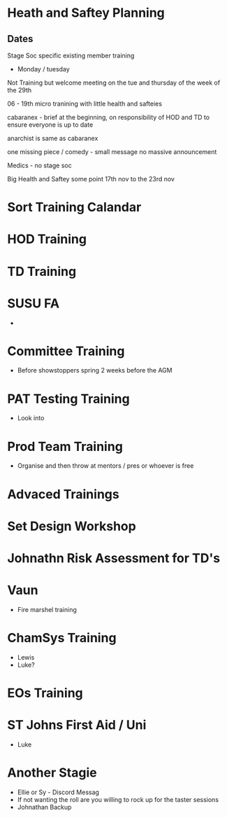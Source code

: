 # Heath and Saftey Planning
## Dates
Stage Soc specific existing member training
- Monday / tuesday

Not Training but welcome meeting on the tue and thursday of the week of the 29th

06 - 19th micro tranining with little health and safteies

cabaranex - brief at the beginning, on responsibility of HOD and TD to ensure everyone is up to date

anarchist is same as cabaranex

one missing piece / comedy - small message no massive announcement 

Medics - no stage soc

Big Health and Saftey some point 17th nov to the 23rd nov



# Sort Training Calandar




# HOD Training
# TD Training
# SUSU FA
- 
# Committee Training 
- Before showstoppers spring 2 weeks before the AGM
# PAT Testing Training 
- Look into
# Prod Team Training
- Organise and then throw at mentors / pres or whoever is free
# Advaced Trainings 
# Set Design Workshop

# Johnathn Risk Assessment for TD's
# Vaun
- Fire marshel training
# ChamSys Training
- Lewis
- Luke?
# EOs Training
# ST Johns First Aid / Uni
- Luke

# Another Stagie
- Ellie or Sy - Discord Messag
- If not wanting the roll are you willing to rock up for the taster sessions
- Johnathan Backup